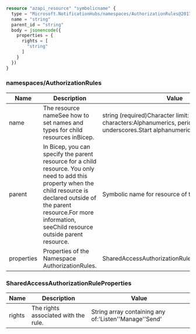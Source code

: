 ```terraform
resource "azapi_resource" "symbolicname" {
  type = "Microsoft.NotificationHubs/namespaces/AuthorizationRules@2017-04-01"
  name = "string"
  parent_id = "string"
  body = jsonencode({
    properties = {
      rights = [
        "string"
      ]
    }
  })
}

```

### namespaces/AuthorizationRules

| Name | Description | Value |
|-|-|-|
| name | The resource nameSee how to set names and types for child resources inBicep. | string (required)Character limit: 1-256Valid characters:Alphanumerics, periods, hyphens, and underscores.Start alphanumeric. |
| parent | In Bicep, you can specify the parent resource for a child resource. You only need to add this property when the child resource is declared outside of the parent resource.For more information, seeChild resource outside parent resource. | Symbolic name for resource of type:namespaces |
| properties | Properties of the Namespace AuthorizationRules. | SharedAccessAuthorizationRuleProperties(required) |


### SharedAccessAuthorizationRuleProperties

| Name | Description | Value |
|-|-|-|
| rights | The rights associated with the rule. | String array containing any of:'Listen''Manage''Send' |



